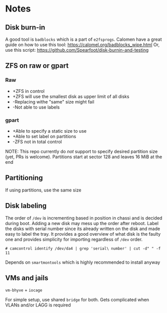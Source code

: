 # Notes

## Disk burn-in
A good tool is `badblocks` which is a part of `e2fsprogs`.
Calomen have a great guide on how to use this tool: https://calomel.org/badblocks_wipe.html
Or, use this script: https://github.com/Spearfoot/disk-burnin-and-testing


## ZFS on raw or gpart
### Raw
- +ZFS in control
- +ZFS will use the smallest disk as upper limit of all disks
- -Replacing withe "same" size might fail
- -Not able to use labels
### gpart
- +Able to specify a static size to use
- +Able to set label on partitions
- -ZFS not in total control

NOTE: This repo currently do _not_ support to specify desired partition size (yet, PRs is welcome). Partitions start at sector 128 and leaves 16 MiB at the end

## Partitioning
If using partitions, use the same size

## Disk labeling
The order of `/dev` is incrementing based in position in chassi and is decided during boot. Adding a new disk may mess up the order after reboot. Label the disks with serial number since its already written on the disk and made easy to label the tray. It provides a good overview of what disk is the faulty one and provides simplicity for importing regardless of `/dev` order.
```
# camcontrol identify /dev/da4 | grep 'serial\ number' | cut -d" " -f 11
```
Depends on `smartmontools` which is highly recommended to install anyway

## VMs and jails
`vm-bhyve` + `iocage`

For simple setup, use shared `bridge` for both. Gets complicated when VLANs and/or LAGG is required